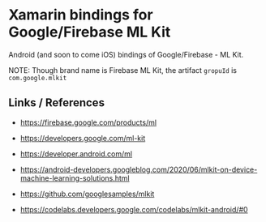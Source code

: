 # Xamarin bindings for Google/Firebase ML Kit

Android (and soon to come iOS) bindings of Google/Firebase -  ML Kit.

NOTE: Though brand name is Firebase ML Kit, the artifact `gropuId` is `com.google.mlkit`


## Links / References

*   https://firebase.google.com/products/ml

*   https://developers.google.com/ml-kit

*   https://developer.android.com/ml

*   https://android-developers.googleblog.com/2020/06/mlkit-on-device-machine-learning-solutions.html

*   https://github.com/googlesamples/mlkit

*   https://codelabs.developers.google.com/codelabs/mlkit-android/#0

